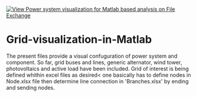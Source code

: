 [![View Power system visualization for Matlab based analysis on File Exchange](https://www.mathworks.com/matlabcentral/images/matlab-file-exchange.svg)](https://it.mathworks.com/matlabcentral/fileexchange/64165-power-system-visualization-for-matlab-based-analysis)

# Grid-visualization-in-Matlab
The present files provide a visual confuguration of power system and component. So far, grid buses and lines, generic alternator, wind tower, photovoltaics and active load have been included. Grid of interest is being defined whithin excel files as desired< one basically has to define nodes in Node.xlsx file then determine line connection in 'Branches.xlsx' by ending and sending nodes. 
